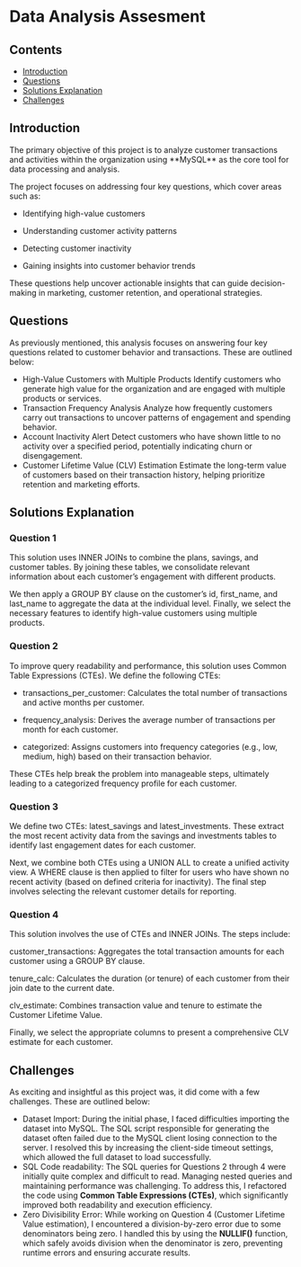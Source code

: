 # Data Analysis Assesment

## Contents
* [Introduction](#intro)
* [Questions](#quest)
* [Solutions Explanation](#Analysis)
* [Challenges](#chall)

  
<a name = intro>  </a>
## Introduction
<p> The primary objective of this project is to analyze customer transactions and activities within the organization using **MySQL** as the core tool for data processing and analysis. </p>

<p> The project focuses on addressing four key questions, which cover areas such as:

* Identifying high-value customers

* Understanding customer activity patterns

* Detecting customer inactivity

* Gaining insights into customer behavior trends

These questions help uncover actionable insights that can guide decision-making in marketing, customer retention, and operational strategies.  </p>

<a name = quest>  </a>
## Questions
As previously mentioned, this analysis focuses on answering four key questions related to customer behavior and transactions. These are outlined below:
* High-Value Customers with Multiple Products
  Identify customers who generate high value for the organization and are engaged with multiple products or services.
* Transaction Frequency Analysis
  Analyze how frequently customers carry out transactions to uncover patterns of engagement and spending behavior.
* Account Inactivity Alert
  Detect customers who have shown little to no activity over a specified period, potentially indicating churn or disengagement.
* Customer Lifetime Value (CLV) Estimation
  Estimate the long-term value of customers based on their transaction history, helping prioritize retention and marketing efforts.

<a name = Analysis>  </a>
## Solutions Explanation
### Question 1
<p>This solution uses INNER JOINs to combine the plans, savings, and customer tables. By joining these tables, we consolidate relevant information about each customer’s engagement with different products.</p>

<p>We then apply a GROUP BY clause on the customer’s id, first_name, and last_name to aggregate the data at the individual level. Finally, we select the necessary features to identify high-value customers using multiple products.</p>

### Question 2
To improve query readability and performance, this solution uses Common Table Expressions (CTEs). We define the following CTEs:

* transactions_per_customer: Calculates the total number of transactions and active months per customer.

* frequency_analysis: Derives the average number of transactions per month for each customer.

* categorized: Assigns customers into frequency categories (e.g., low, medium, high) based on their transaction behavior.

These CTEs help break the problem into manageable steps, ultimately leading to a categorized frequency profile for each customer.

### Question 3
<p>We define two CTEs: latest_savings and latest_investments. These extract the most recent activity data from the savings and investments tables to identify last engagement dates for each customer.</p>

<p>Next, we combine both CTEs using a UNION ALL to create a unified activity view. A WHERE clause is then applied to filter for users who have shown no recent activity (based on defined criteria for inactivity). The final step involves selecting the relevant customer details for reporting.</p>

### Question 4
This solution involves the use of CTEs and INNER JOINs. The steps include:

customer_transactions: Aggregates the total transaction amounts for each customer using a GROUP BY clause.

tenure_calc: Calculates the duration (or tenure) of each customer from their join date to the current date.

clv_estimate: Combines transaction value and tenure to estimate the Customer Lifetime Value.

Finally, we select the appropriate columns to present a comprehensive CLV estimate for each customer.


<a name = chall>  </a>
## Challenges
As exciting and insightful as this project was, it did come with a few challenges. These are outlined below:
* Dataset Import: During the initial phase, I faced difficulties importing the dataset into MySQL. The SQL script responsible for generating the dataset often failed due to the MySQL client losing connection to the server. I resolved this by increasing the client-side timeout settings, which allowed the full dataset to load successfully.
* SQL Code readability: The SQL queries for Questions 2 through 4 were initially quite complex and difficult to read. Managing nested queries and maintaining performance was challenging. To address this, I refactored the code using **Common Table Expressions (CTEs)**, which significantly improved both readability and execution efficiency.
* Zero Divisibility Error: While working on Question 4 (Customer Lifetime Value estimation), I encountered a division-by-zero error due to some denominators being zero. I handled this by using the **NULLIF()** function, which safely avoids division when the denominator is zero, preventing runtime errors and ensuring accurate results.


